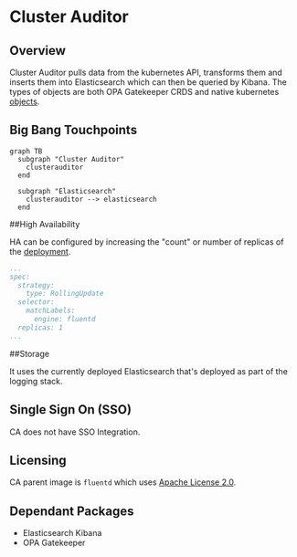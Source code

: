 # Cluster Auditor

## Overview

Cluster Auditor pulls data from the kubernetes API, transforms them and inserts them into Elasticsearch which can then be queried by Kibana.  The types of objects are both OPA Gatekeeper CRDS and native kubernetes [objects](https://repo1.dso.mil/platform-one/big-bang/apps/core/cluster-auditor/-/blob/main/chart/templates/configMap.yaml).

## Big Bang Touchpoints

```mermaid
graph TB 
  subgraph "Cluster Auditor"
    clusterauditor 
  end 

  subgraph "Elasticsearch"
    clusterauditor --> elasticsearch 
  end
```

##High Availability

HA can be configured by increasing the "count" or number of replicas of the [deployment](https://repo1.dso.mil/platform-one/big-bang/apps/core/cluster-auditor/-/blob/main/chart/templates/deployment.yaml).

```yaml
...
spec:
  strategy:
    type: RollingUpdate
  selector:
    matchLabels:
      engine: fluentd
  replicas: 1
...
```

##Storage

It uses the currently deployed Elasticsearch that's deployed as part of the logging stack.

## Single Sign On (SSO)

CA does not have SSO Integration.

## Licensing

CA parent image is `fluentd` which uses  [Apache License 2.0](https://github.com/fluent/fluentd/blob/master/LICENSE).

## Dependant Packages

- Elasticsearch Kibana
- OPA Gatekeeper